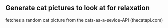 ## Generate cat pictures to look at for relaxation
fetches a random cat picture from the cats-as-a-sevice-API (thecatapi.com)
